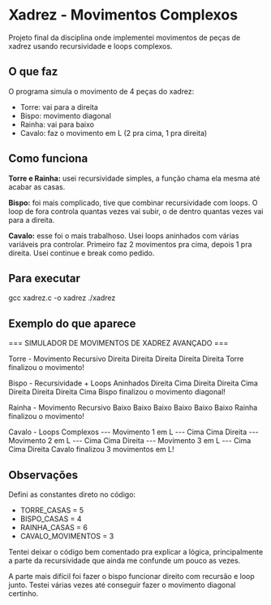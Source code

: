 # Xadrez - Movimentos Complexos

Projeto final da disciplina onde implementei movimentos de peças de xadrez usando recursividade e loops complexos.

## O que faz

O programa simula o movimento de 4 peças do xadrez:
- Torre: vai para a direita
- Bispo: movimento diagonal  
- Rainha: vai para baixo
- Cavalo: faz o movimento em L (2 pra cima, 1 pra direita)

## Como funciona

**Torre e Rainha:** usei recursividade simples, a função chama ela mesma até acabar as casas.

**Bispo:** foi mais complicado, tive que combinar recursividade com loops. O loop de fora controla quantas vezes vai subir, o de dentro quantas vezes vai para a direita.

**Cavalo:** esse foi o mais trabalhoso. Usei loops aninhados com várias variáveis pra controlar. Primeiro faz 2 movimentos pra cima, depois 1 pra direita. Usei continue e break como pedido.

## Para executar

gcc xadrez.c -o xadrez
./xadrez


## Exemplo do que aparece

=== SIMULADOR DE MOVIMENTOS DE XADREZ AVANÇADO ===

Torre - Movimento Recursivo
Direita
Direita
Direita
Direita
Direita
Torre finalizou o movimento!

Bispo - Recursividade + Loops Aninhados
Direita
Cima
Direita
Direita
Cima
Direita
Direita
Direita
Cima
Bispo finalizou o movimento diagonal!

Rainha - Movimento Recursivo
Baixo
Baixo
Baixo
Baixo
Baixo
Baixo
Rainha finalizou o movimento!

Cavalo - Loops Complexos
--- Movimento 1 em L ---
Cima
Cima
Direita
--- Movimento 2 em L ---
Cima
Cima
Direita
--- Movimento 3 em L ---
Cima
Cima
Direita
Cavalo finalizou 3 movimentos em L!


## Observações

Defini as constantes direto no código:
- TORRE_CASAS = 5
- BISPO_CASAS = 4  
- RAINHA_CASAS = 6
- CAVALO_MOVIMENTOS = 3

Tentei deixar o código bem comentado pra explicar a lógica, principalmente a parte da recursividade que ainda me confunde um pouco as vezes.

A parte mais difícil foi fazer o bispo funcionar direito com recursão e loop junto. Testei várias vezes até conseguir fazer o movimento diagonal certinho.

